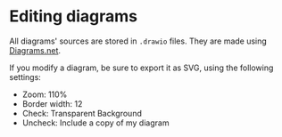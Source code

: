 # Editing diagrams

All diagrams' sources are stored in `.drawio` files. They are made using [Diagrams.net](https://diagrams.net).

If you modify a diagram, be sure to export it as SVG, using the following settings:

 * Zoom: 110%
 * Border width: 12
 * Check: Transparent Background
 * Uncheck: Include a copy of my diagram
